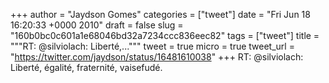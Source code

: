 
+++
author = "Jaydson Gomes"
categories = ["tweet"]
date = "Fri Jun 18 16:20:33 +0000 2010"
draft = false
slug = "160b0bc0c601a1e68046bd32a7234ccc836eec82"
tags = ["tweet"]
title = """RT: @silviolach: Liberté,..."""
tweet = true
micro = true
tweet_url = "https://twitter.com/jaydson/status/16481610038"
+++
RT: @silviolach: Liberté, égalité, fraternité, vaisefudé.
